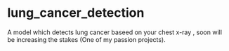 # lung_cancer_detection

A model which detects lung cancer baseed on your chest x-ray , soon will be increasing the stakes (One of my passion projects).
